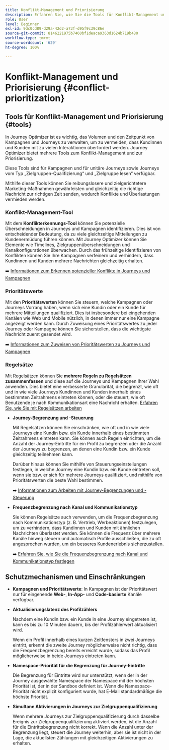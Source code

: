 ```yaml
---
title: Konflikt-Management und Priorisierung
description: Erfahren Sie, wie Sie die Tools für Konflikt-Management und Priorisierung in Journey Optimizer nutzen können.
role: User
level: Beginner
exl-id: 9dc0cd89-d29a-42d2-a73f-d95f9c39c86e
source-git-commit: 8146221975b7460bf1deaca9363d1624b719b480
workflow-type: tm+mt
source-wordcount: '629'
ht-degree: 100%

---
```


# Konflikt-Management und Priorisierung {#conflict-prioritization}

## Tools für Konflikt-Management und Priorisierung {#tools}

In Journey Optimizer ist es wichtig, das Volumen und den Zeitpunkt von Kampagnen und Journeys zu verwalten, um zu vermeiden, dass Kundinnen und Kunden mit zu vielen Interaktionen überfordert werden. Journey Optimizer bietet mehrere Tools zum Konflikt-Management und zur Priorisierung.

Diese Tools sind für Kampagnen und für unitäre Journeys sowie Journeys vom Typ „Zielgruppen-Qualifizierung“ und „Zielgruppe lesen“ verfügbar.

Mithilfe dieser Tools können Sie reibungslosere und zielgerichtetere Marketing-Maßnahmen gewährleisten und gleichzeitig die richtige Nachricht zur richtigen Zeit senden, wodurch Konflikte und Überlastungen vermieden werden.

### Konflikt-Management-Tool

Mit dem **Konflikterkennungs-Tool** können Sie potenzielle Überschneidungen in Journeys und Kampagnen identifizieren. Dies ist von entscheidender Bedeutung, da zu viele gleichzeitige Mitteilungen zu Kundenermüdung führen können. Mit Journey Optimizer können Sie Elemente wie Timelines, Zielgruppenüberschneidungen und Kanalkonfigurationen überwachen. Durch das frühzeitige Identifizieren von Konflikten können Sie Ihre Kampagnen verfeinern und verhindern, dass Kundinnen und Kunden mehrere Nachrichten gleichzeitig erhalten.

➡️ [Informationen zum Erkennen potenzieller Konflikte in Journeys und Kampagnen](conflicts.md)

### Prioritätswerte

Mit den **Prioritätswerten** können Sie steuern, welche Kampagnen oder Journeys Vorrang haben, wenn sich eine Kundin oder ein Kunde für mehrere Mitteilungen qualifiziert. Dies ist insbesondere bei eingehenden Kanälen wie Web und Mobile nützlich, in denen immer nur eine Kampagne angezeigt werden kann. Durch Zuweisung eines Prioritätswertes zu jeder Journey oder Kampagne können Sie sicherstellen, dass die wichtigste Nachricht zuerst gesendet wird. 

➡️ [Informationen zum Zuweisen von Prioritätswerten zu Journeys und Kampagnen](priority-scores.md)

### Regelsätze

Mit Regelsätzen können Sie **mehrere Regeln zu Regelsätzen zusammenfassen** und diese auf die Journeys und Kampagnen Ihrer Wahl anwenden. Dies bietet eine verbesserte Granularität, die begrenzt, wie oft und in wie viele Journeys Kundinnen und Kunden innerhalb eines bestimmten Zeitrahmens eintreten können, oder die steuert, wie oft Benutzende je nach Kommunikationsart eine Nachricht erhalten. [Erfahren Sie, wie Sie mit Regelsätzen arbeiten](../conflict-prioritization/rule-sets.md)

* **Journey-Begrenzung und -Steuerung**

  Mit Regelsätzen können Sie einschränken, wie oft und in wie viele Journeys eine Kundin bzw. ein Kunde innerhalb eines bestimmten Zeitrahmens eintreten kann. Sie können auch Regeln einrichten, um die Anzahl der Journey-Eintritte für ein Profil zu begrenzen oder die Anzahl der Journeys zu begrenzen, an denen eine Kundin bzw. ein Kunde gleichzeitig teilnehmen kann. 

  Darüber hinaus können Sie mithilfe von Steuerungseinstellungen festlegen, in welche Journey eine Kundin bzw. ein Kunde eintreten soll, wenn sie bzw. er sich für mehrere Journeys qualifiziert, und mithilfe von Prioritätswerten die beste Wahl bestimmen. 

  ➡️ [Informationen zum Arbeiten mit Journey-Begrenzungen und -Steuerung](journey-capping.md)

* **Frequenzbegrenzung nach Kanal und Kommunikationstyp**

  Sie können Regelsätze auch verwenden, um die Frequenzbegrenzung nach Kommunikationstyp (z. B. Vertrieb, Werbeaktionen) festzulegen, um zu verhindern, dass Kundinnen und Kunden mit ähnlichen Nachrichten überlastet werden. Sie können die Frequenz über mehrere Kanäle hinweg steuern und automatisch Profile ausschließen, die zu oft angesprochen wurden, um ein besseres Kundenerlebnis sicherzustellen.

  ➡️ [Erfahren Sie, wie Sie die Frequenzbegrenzung nach Kanal und Kommunikationstyp festlegen](../conflict-prioritization/channel-capping.md)

## Schutzmechanismen und Einschränkungen

* **Kampagnen und Prioritätswerte**: In Kampagnen ist der Prioritätswert nur für eingehende **Web-**, **In-App-** und **Code-basierte** Kanäle verfügbar.

* **Aktualisierungslatenz des Profilzählers**

  Nachdem eine Kundin bzw. ein Kunde in eine Journey eingetreten ist, kann es bis zu 10 Minuten dauern, bis der Profilzählerwert aktualisiert wird.

  Wenn ein Profil innerhalb eines kurzen Zeitfensters in zwei Journeys eintritt, erkennt die zweite Journey möglicherweise nicht richtig, dass die Frequenzbegrenzung bereits erreicht wurde, sodass das Profil möglicherweise in beide Journeys eintreten kann.

* **Namespace-Priorität für die Begrenzung für Journey-Eintritte**

  Die Begrenzung für Eintritte wird nur unterstützt, wenn der in der Journey ausgewählte Namespace der Namespace mit der höchsten Priorität ist, der in der Sandbox definiert ist. Wenn die Namespace-Priorität nicht explizit konfiguriert wurde, hat E-Mail standardmäßige die höchste Priorität.

* **Simultane Aktivierungen in Journeys zur Zielgruppenqualifizierung**

  Wenn mehrere Journeys zur Zielgruppenqualifizierung durch dasselbe Ereignis zur Zielgruppenqualifizierung aktiviert werden, ist die Anzahl für die Eintrittsbegrenzung nicht korrekt. Wenn die Anzahl unter der Begrenzung liegt, steuert die Journey weiterhin, aber sie ist nicht in der Lage, die aktuellsten Zählungen mit gleichzeitigen Aktivierungen zu erhalten.
